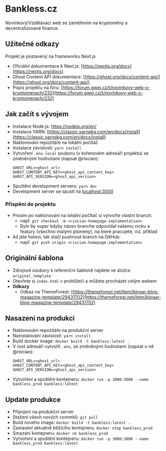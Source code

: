 # Bankless.cz
Novinkový/Vzdělávací web se zaměřením na kryptoměny a decentralizované finance.

## Užitečné odkazy
Projekt je postavený na frameworku Next.js
- Oficiální dokumentace k Next.js: [https://nextjs.org/docs](https://nextjs.org/docs)
- Ghost Content API dokumentace: [https://ghost.org/docs/content-api/](https://ghost.org/docs/content-api/)
- Popis projektu na fóru: [https://forum.gwei.cz/t/novinkovy-web-o-kryptomenach/232](https://forum.gwei.cz/t/novinkovy-web-o-kryptomenach/232)


## Jak začít s vývojem
- Instalace Node.js: https://nodejs.org/en/
- Instalace YARN: [https://classic.yarnpkg.com/en/docs/install](https://classic.yarnpkg.com/en/docs/install)
- Naklonování repozitáře na lokální počítač
- Instalace závislostí: `yarn install`
- Vytvoření `.env.local` souboru (v kořenovém adresáři projektu) se změněnými hodnotami (napsat @rixcian):
    ```dotenv
    GHOST_URL=<ghost_url>
    GHOST_CONTENT_API_KEY=<ghost_api_content_key>
    GHOST_API_VERSION=<ghost_api_version>
    ```
- Spuštění development serveru: `yarn dev`
- Development server se spustí na [localhost:3000](http://localhost:3000)

### Přispění do projektu
- Prosím po naklonování na lokální počítač si vytvořte vlastní branch: 
  - např. `git checkout -b <rixcian-homepage-implementation>`
  - Bylo by super kdyby název branche odpovídal vašemu nicku a featury (všechno malými písmeny), na které pracujete, viz. příklad
- Až jste hotovi, tak stačí pushnout branch na GitHub: 
  - např. `git push origin <rixcian-homepage-implementation>`



## Originální šablona
- Zdrojové soubory k referenční šabloně najdete ve složce `original_template`
- Otevřete si `index.html` v prohlížeči a můžete procházet celým webem
- **Odkazy**
  - Odkaz na ThemeForest: [https://themeforest.net/item/blogar-blog-magazine-template/29431702](https://themeforest.net/item/blogar-blog-magazine-template/29431702)


## Nasazení na produkci
- Naklonování repozitáře na produkční server
- Nainstalování závislostí: `yarn install`
- Build docker image: `docker build -t bankless:latest .`
- V root adresáři vytvořit `.env`, se změněnými hodnotami (napsat o ně @rixcian):
  ```dotenv
  GHOST_URL=<ghost_url>
  GHOST_CONTENT_API_KEY=<ghost_api_content_key>
  GHOST_API_VERSION=<ghost_api_version>
    ```
- Vytvoření a spuštění kontejneru: `docker run -p 3000:3000 --name bankless_prod bankless:latest`


## Update produkce
- Připojení na produkční server
- Stažení všech nových commitů: `git pull`
- Build nového image: `docker build -t bankless:latest .`
- Zastavení aktuálně běžícího kontejneru: `docker stop bankless_prod`
- Smazání kontejneru: `docker rm bankless_prod`
- Vytvoření a spuštění kontejneru: `docker run -p 3000:3000 --name bankless_prod bankless:latest`